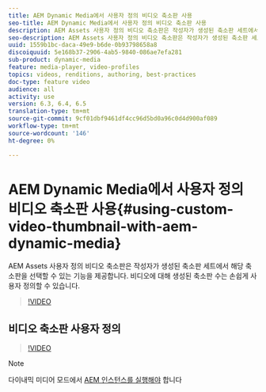```yaml
---
title: AEM Dynamic Media에서 사용자 정의 비디오 축소판 사용
seo-title: AEM Dynamic Media에서 사용자 정의 비디오 축소판 사용
description: AEM Assets 사용자 정의 비디오 축소판은 작성자가 생성된 축소판 세트에서 해당 축소판을 선택할 수 있는 기능을 제공합니다. 비디오에 대해 생성된 축소판 수는 손쉽게 사용자 정의할 수 있습니다.
seo-description: AEM Assets 사용자 정의 비디오 축소판은 작성자가 생성된 축소판 세트에서 해당 축소판을 선택할 수 있는 기능을 제공합니다. 비디오에 대해 생성된 축소판 수는 손쉽게 사용자 정의할 수 있습니다.
uuid: 1559b1bc-daca-49e9-b6de-0b93798658a8
discoiquuid: 5e168b37-2906-4ab5-9840-086ae7efa281
sub-product: dynamic-media
feature: media-player, video-profiles
topics: videos, renditions, authoring, best-practices
doc-type: feature video
audience: all
activity: use
version: 6.3, 6.4, 6.5
translation-type: tm+mt
source-git-commit: 9cf01dbf9461df4cc96d5bd0a96c0d4d900af089
workflow-type: tm+mt
source-wordcount: '146'
ht-degree: 0%

---
```



# AEM Dynamic Media에서 사용자 정의 비디오 축소판 사용{#using-custom-video-thumbnail-with-aem-dynamic-media}

AEM Assets 사용자 정의 비디오 축소판은 작성자가 생성된 축소판 세트에서 해당 축소판을 선택할 수 있는 기능을 제공합니다. 비디오에 대해 생성된 축소판 수는 손쉽게 사용자 정의할 수 있습니다.

>[!VIDEO](https://video.tv.adobe.com/v/16467/?quality=9&learn=on)

## 비디오 축소판 사용자 정의

>[!VIDEO](https://video.tv.adobe.com/v/18867/)

>[!NOTE]
>
>다이내믹 미디어 모드에서 [AEM 인스턴스를 실행해야](https://docs.adobe.com/docs/en/aem/6-3/administer/content/dynamic-media/config-dynamic.html) 합니다